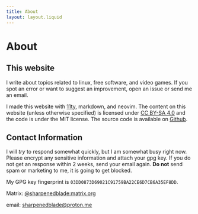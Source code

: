 ```yaml
---
title: About
layout: layout.liquid
---
```

# About

## This website

I write about topics related to linux, free software, and video games. If you spot an error or want to suggest an improvement, open an issue or send me an email. 

I made this website with [11ty](https://11ty.dev), markdown, and neovim. The content on this website (unless otherwise specified) is licensed under [CC BY-SA 4.0](http://creativecommons.org/licenses/by-sa/4.0/) and the code is under the MIT license. The source code is available on [Github](https://github.com/sharpenedblade/sharpenedblade.github.io).

## Contact Information

I will *try* to respond somewhat quickly, but I am somewhat busy right now. Please encrypt any sensitive information and attach your gpg key. If you do not get an response within 2 weeks, send your email again. **Do not** send spam or marketing to me, it is going to get blocked. 

My GPG key fingerprint is `03DD0873D69021C91759BA22CE6D7CB6A35EF8DD`.

Matrix: [@sharpenedblade:matrix.org](https://matrix.to/#/@sharpenedblade:matrix.org)

email: [sharpenedblade@proton.me](mailto://sharpenedblade@proton.me)
